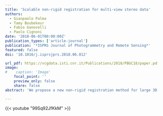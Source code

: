 ```yaml
---
title: 'Scalable non-rigid registration for multi-view stereo data'
authors:
  - Gianpaolo Palma
  - Tamy Boubekeur
  - Fabio Ganovelli
  - Paolo Cignoni
date: '2018-06-01T00:00:00Z'
publication_types: ['article-journal']
publication: '*ISPRS Journal of Photogrammetry and Remote Sensing*'
featured: false
doi: '10.1016/j.isprsjprs.2018.06.012'

url_pdf: https://vcgdata.isti.cnr.it/Publications/2018/PBGC18/paper.pdf
image:
#    caption: 'Image'
    focal_point: ''
    preview_only: false
    share: false
abstract: 'We propose a new non-rigid registration method for large 3D meshes from Multi-View Stereo (MVS) reconstruction characterized by low-frequency shape deformations induced by several factors, such as low sensor quality and irregular sampling object coverage. Starting from a reference model to which we want to align a new 3D mesh, our method starts by decomposing it in patches using a Lloyd clustering before running an ICP local registration for each patch. Then, we improve the alignment using few geometric constraints and finally, we build a global deformation function that blends the estimated per-patch transformations. This function is structured on top of a deformation graph derived from the dual graph of the clustering. Our algorithm is iterated until convergence, increasing progressively the number of patches in the clustering to capture smaller deformations. The method comes with a scalable multicore implementation that enables, for the first time, the alignment of meshes made of tens of millions of triangles in a few minutes. We report extensive experiments of our algorithm on several dense Multi-View Stereo models, using a 3D scan or another MVS reconstruction as reference. Beyond MVS data, we also applied our algorithm to different scenarios, exhibiting more complex and larger deformations, such as 3D motion capture dataset or 3D scans of dynamic objects. The good alignment results obtained for both datasets highlights the efficiency and the flexibility of our approach.'

---
```


{{< youtube "99Sq92JfKkM" >}}